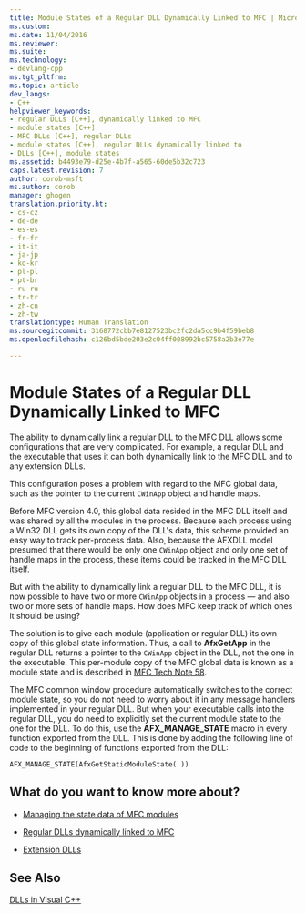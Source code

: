 ```yaml
---
title: Module States of a Regular DLL Dynamically Linked to MFC | Microsoft Docs
ms.custom: 
ms.date: 11/04/2016
ms.reviewer: 
ms.suite: 
ms.technology:
- devlang-cpp
ms.tgt_pltfrm: 
ms.topic: article
dev_langs:
- C++
helpviewer_keywords:
- regular DLLs [C++], dynamically linked to MFC
- module states [C++]
- MFC DLLs [C++], regular DLLs
- module states [C++], regular DLLs dynamically linked to
- DLLs [C++], module states
ms.assetid: b4493e79-d25e-4b7f-a565-60de5b32c723
caps.latest.revision: 7
author: corob-msft
ms.author: corob
manager: ghogen
translation.priority.ht:
- cs-cz
- de-de
- es-es
- fr-fr
- it-it
- ja-jp
- ko-kr
- pl-pl
- pt-br
- ru-ru
- tr-tr
- zh-cn
- zh-tw
translationtype: Human Translation
ms.sourcegitcommit: 3168772cbb7e8127523bc2fc2da5cc9b4f59beb8
ms.openlocfilehash: c126bd5bde203e2c04ff008992bc5758a2b3e77e

---
```

# Module States of a Regular DLL Dynamically Linked to MFC
The ability to dynamically link a regular DLL to the MFC DLL allows some configurations that are very complicated. For example, a regular DLL and the executable that uses it can both dynamically link to the MFC DLL and to any extension DLLs.  
  
 This configuration poses a problem with regard to the MFC global data, such as the pointer to the current `CWinApp` object and handle maps.  
  
 Before MFC version 4.0, this global data resided in the MFC DLL itself and was shared by all the modules in the process. Because each process using a Win32 DLL gets its own copy of the DLL's data, this scheme provided an easy way to track per-process data. Also, because the AFXDLL model presumed that there would be only one `CWinApp` object and only one set of handle maps in the process, these items could be tracked in the MFC DLL itself.  
  
 But with the ability to dynamically link a regular DLL to the MFC DLL, it is now possible to have two or more `CWinApp` objects in a process — and also two or more sets of handle maps. How does MFC keep track of which ones it should be using?  
  
 The solution is to give each module (application or regular DLL) its own copy of this global state information. Thus, a call to **AfxGetApp** in the regular DLL returns a pointer to the `CWinApp` object in the DLL, not the one in the executable. This per-module copy of the MFC global data is known as a module state and is described in [MFC Tech Note 58](../mfc/tn058-mfc-module-state-implementation.md).  
  
 The MFC common window procedure automatically switches to the correct module state, so you do not need to worry about it in any message handlers implemented in your regular DLL. But when your executable calls into the regular DLL, you do need to explicitly set the current module state to the one for the DLL. To do this, use the **AFX_MANAGE_STATE** macro in every function exported from the DLL. This is done by adding the following line of code to the beginning of functions exported from the DLL:  
  
```  
AFX_MANAGE_STATE(AfxGetStaticModuleState( ))  
```  
  
## What do you want to know more about?  
  
-   [Managing the state data of MFC modules](../mfc/managing-the-state-data-of-mfc-modules.md)  
  
-   [Regular DLLs dynamically linked to MFC](../build/regular-dlls-dynamically-linked-to-mfc.md)  
  
-   [Extension DLLs](../build/extension-dlls-overview.md)  
  
## See Also  
 [DLLs in Visual C++](../build/dlls-in-visual-cpp.md)


<!--HONumber=Jan17_HO2-->


